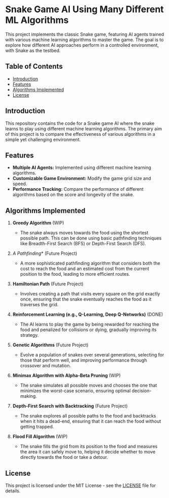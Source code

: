 # Snake Game AI Using Many Different ML Algorithms

This project implements the classic Snake game, featuring AI agents trained with various machine learning algorithms to master the game. The goal is to explore how different AI approaches perform in a controlled environment, with Snake as the testbed.

## Table of Contents

- [Introduction](#introduction)
- [Features](#features)
- [Algorithms Implemented](#algorithms-implemented)
- [License](#license)

## Introduction

This repository contains the code for a Snake game AI where the snake learns to play using different machine learning algorithms. The primary aim of this project is to compare the effectiveness of various algorithms in a simple yet challenging environment.

## Features

- **Multiple AI Agents:** Implemented using different machine learning algorithms.
- **Customizable Game Environment:** Modify the game grid size and speed.
- **Performance Tracking:** Compare the performance of different algorithms based on the score and longevity of the snake.

## Algorithms Implemented

1. **Greedy Algorithm** (WIP)
   - The snake always moves towards the food using the shortest possible path. This can be done using basic pathfinding techniques like Breadth-First Search (BFS) or Depth-First Search (DFS).

2. **A* Pathfinding** (Future Project)
   - A more sophisticated pathfinding algorithm that considers both the cost to reach the food and an estimated cost from the current position to the food, leading to more efficient routes.

3. **Hamiltonian Path** (Future Project)
   - Involves creating a path that visits every square on the grid exactly once, ensuring that the snake eventually reaches the food as it traverses the grid.

4. **Reinforcement Learning (e.g., Q-Learning, Deep Q-Networks)** (DONE)
   - The AI learns to play the game by being rewarded for reaching the food and penalized for collisions or dying, gradually improving its strategy.

5. **Genetic Algorithms** (Future Project)
   - Evolve a population of snakes over several generations, selecting for those that perform well, and improving performance through crossover and mutation.

6. **Minimax Algorithm with Alpha-Beta Pruning** (WIP)
   - The snake simulates all possible moves and chooses the one that minimizes the worst-case scenario, ensuring optimal decision-making.

7. **Depth-First Search with Backtracking** (Future Project)
   - The snake explores all possible paths to the food and backtracks when it hits a dead-end, ensuring that it can reach the food without getting trapped.

8. **Flood Fill Algorithm** (WIP)
   - The snake fills the grid from its position to the food and measures the area it can safely move to, helping it decide whether to move directly towards the food or take a detour.


## License

This project is licensed under the MIT License - see the [LICENSE](LICENSE) file for details.
